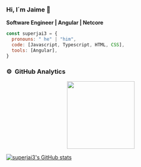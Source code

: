 ### Hi, I´m Jaime 👋

**Software Engineer | Angular | Netcore**

```javascript
const superjai3 = {
  pronouns: " he" | "him",
  code: [Javascript, Typescript, HTML, CSS],
  tools: [Angular],
}  
```

### ⚙️ &nbsp;GitHub Analytics


<p align="center">
<a href="https://github.com/superjai3">
  <img height="180em" src="https://github-readme-stats-eight-theta.vercel.app/api/top-langs/?username=superjai3&layout=compact&langs_count=8&theme=algolia"/>
</a>
</p>

[![superjai3's GitHub stats](https://github-readme-stats.vercel.app/api?username=superjai3&theme=tokyonight&show_icons=true)](https://github.com/superjai3/github-readme-stats)
